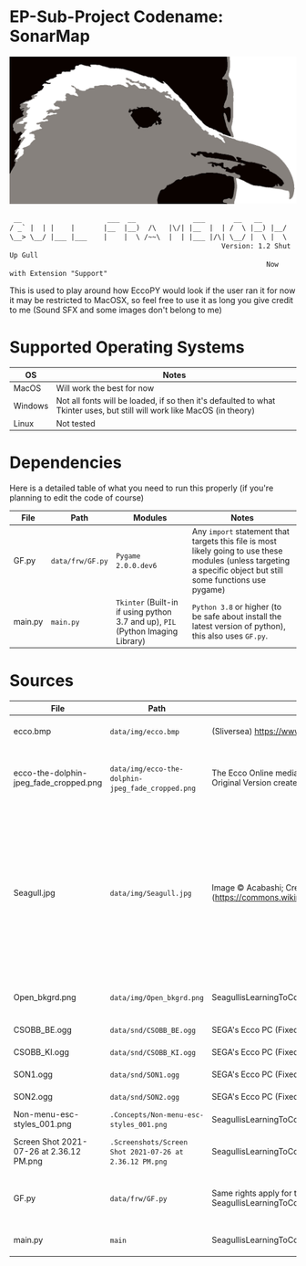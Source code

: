 # EP-Sub-Project Codename: SonarMap
![GullFrameworkImage](https://github.com/SeagullisLearningToCode/EccoPY_Codename_Sonar/blob/master/data/img/Seagull.jpg)
````
 __                     ___  __              ___       __   __
/ _` |  | |    |       |__  |__)  /\   |\/| |__  |  | /  \ |__) |__/
\__> \__/ |___ |___    |    |  \ /~~\  |  | |___ |/\| \__/ |  \ |  \
                                                    Version: 1.2 Shut Up Gull
                                                               Now with Extension "Support"
````
This is used to play around how EccoPY would look if the user ran it for now it may be restricted to MacOSX, so feel free to use it as long you give credit to me (Sound SFX and some images don't belong to me)

# Supported Operating Systems

OS | Notes |
---|-------|
MacOS | Will work the best for now |
Windows | Not all fonts will be loaded, if so then it's defaulted to what Tkinter uses, but still will work like MacOS (in theory)|
Linux | Not tested |

# Dependencies
Here is a detailed table of what you need to run this properly (if you're planning to edit the code of course)

File | Path            | Modules  | Notes  
-----|-----------------|----------|---------|
GF.py| `data/frw/GF.py` | `Pygame 2.0.0.dev6`| Any `import` statement that targets this file is most likely going to use these modules (unless targeting a specific object but still some functions use pygame)
main.py| `main.py` | `Tkinter` (Built-in if using python 3.7 and up), `PIL` (Python Imaging Library)| `Python 3.8` or higher (to be safe about install the latest version of python), this also uses `GF.py`.

# Sources
File | Path | Source / Credit | Notes                  
-----|------|-------|---------|
ecco.bmp | `data/img/ecco.bmp` |(Sliversea) https://www.spriters-resource.com/genesis_32x_scd/ecco1/sheet/65574/ | This came from The Spriters Resource.
ecco-the-dolphin-jpeg_fade_cropped.png | `data/img/ecco-the-dolphin-jpeg_fade_cropped.png` | The Ecco Online media restoration community (https://eccothedolphin.online/media-restoration/) <br /> Original Version created by Boris Vanjello (Cover art for the Western release of the 1992 game) | I added in a fade effect and cropped the image (more additions will be made to it soon)
Seagull.jpg | `data/img/Seagull.jpg` | Image © Acabashi; Creative Commons CC-BY-SA 4.0; Source: Wikimedia Commons (https://commons.wikimedia.org/wiki/File:Herring_gull_seagull_at_Broadstairs,_Kent,_England_06.jpg) | Image Modified by using GIMP 2.10 and a plugin called "GIMIC". Cropped (also changed the leveling) the original image Applied a Greyscale filter and GIMIC's Cutout Feature. CC-BY-SA License 4.0 (inherited from the Original Author).
Open_bkgrd.png | `data/img/Open_bkgrd.png` | SeagullisLearningToCode | Feel free to use it Location (Panama City, FL) Public Domain
CSOBB_BE.ogg | `data/snd/CSOBB_BE.ogg` | SEGA's Ecco PC (Fixed and Enchanced Edition) Developed by Novotrade | File located in `DATA/CSSOB_BE.WAV`
CSOBB_KI.ogg | `data/snd/CSOBB_KI.ogg` | SEGA's Ecco PC (Fixed and Enchanced Edition) Developed by Novotrade | File located in `DATA/CSSOB_KI.WAV`
SON1.ogg | `data/snd/SON1.ogg` | SEGA's Ecco PC (Fixed and Enchanced Edition) Developed by Novotrade | File located in `DATA/SON1.WAV`
SON2.ogg | `data/snd/SON2.ogg` | SEGA's Ecco PC (Fixed and Enchanced Edition) Developed by Novotrade | File located in `DATA/SON2.WAV`
Non-menu-esc-styles_001.png | `.Concepts/Non-menu-esc-styles_001.png` | SeagullisLearningToCode | This goes with `Open_Bkgrd.png`
Screen Shot 2021-07-26 at 2.36.12 PM.png | `.Screenshots/Screen Shot 2021-07-26 at 2.36.12 PM.png` | SeagullisLearningToCode | This also goes with `Non-menu-esc-styles_001.png`
GF.py | `data/frw/GF.py` | Same rights apply for the ascii art (`Seagull.jpg`) but the code is mainly made by SeagullisLearningToCode | Feel free to use it as long as you give credit to me and others who forked it
main.py | `main` | SeagullisLearningToCode | Applies to `GF.py` except for the ascii art